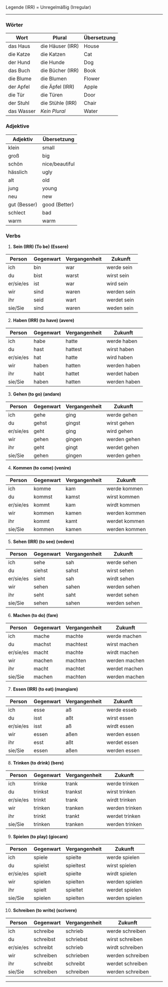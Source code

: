 Legende
(IRR) = Unregelmäßig (Irregular)

---
### Wörter 

| Wort       | Plural           | Übersetzung |
| ---------- | ---------------- | ----------- |
| das Haus   | die Häuser (IRR) | House       |
| die Katze  | die Katzen       | Cat         |
| der Hund   | die Hunde        | Dog         |
| das Buch   | die Bücher (IRR) | Book        |
| die Blume  | die Blumen       | Flower      |
| der Apfel  | die Äpfel (IRR)  | Apple       |
| die Tür    | die Türen        | Door        |
| der Stuhl  | die Stühle (IRR) | Chair       |
| das Wasser | _Kein Plural_    | Water       |

### Adjektive

| Adjektiv     | Übersetzung    |
| ------------ | -------------- |
| klein        | small          |
| groß         | big            |
| schön        | nice/beautiful |
| hässlich     | ugly           |
| alt          | old            |
| jung         | young          |
| neu          | new            |
| gut (Besser) | good (Better)  |
| schlect      | bad            |
| warm         | warm           |

### Verbs

1. **Sein (IRR) (To be) (Essere)**

| Person    | Gegenwart | Vergangenheit | Zukunft     |
| --------- | --------- | ------------- | ----------- |
| ich       | bin       | war           | werde sein  |
| du        | bist      | warst         | wirst sein  |
| er/sie/es | ist       | war           | wird sein   |
| wir       | sind      | waren         | werden sein |
| ihr       | seid      | wart          | werdet sein |
| sie/Sie   | sind      | waren         | weden sein  |

2. **Haben (IRR) (to have) (avere)**

| Person    | Gegenwart | Vergangenheit | Zukunft      |
| --------- | --------- | ------------- | ------------ |
| ich       | habe      | hatte         | werde haben  |
| du        | hast      | hattest       | wirst haben  |
| er/sie/es | hat       | hatte         | wird haben   |
| wir       | haben     | hatten        | werden haben |
| ihr       | habt      | hattet        | werdet haben |
| sie/Sie   | haben     | hatten        | werden haben |

3. **Gehen (to go) (andare)**

| Person    | Gegenwart | Vergangenheit | Zukunft      |
| --------- | --------- | ------------- | ------------ |
| ich       | gehe      | ging          | werde gehen  |
| du        | gehst     | gingst        | wirst gehen  |
| er/sie/es | geht      | ging          | wird gehen   |
| wir       | gehen     | gingen        | werden gehen |
| ihr       | geht      | gingt         | werdet gehen |
| sie/Sie   | gehen     | gingen        | werden gehen |

4. **Kommen (to come) (venire)**

| Person    | Gegenwart | Vergangenheit | Zukunft       |
| --------- | --------- | ------------- | ------------- |
| ich       | komme     | kam           | werde kommen  |
| du        | kommst    | kamst         | wirst kommen  |
| er/sie/es | kommt     | kam           | wirdt kommen  |
| wir       | kommen    | kamen         | werden kommen |
| ihr       | kommt     | kamt          | werdet kommen |
| sie/Sie   | kommen    | kamen         | werden kommen |

5. **Sehen (IRR) (to see) (vedere)**

| Person    | Gegenwart | Vergangenheit | Zukunft      |
| --------- | --------- | ------------- | ------------ |
| ich       | sehe      | sah           | werde sehen  |
| du        | siehst    | sahst         | wirst sehen  |
| er/sie/es | sieht     | sah           | wirdt sehen  |
| wir       | sehen     | sahen         | werden sehen |
| ihr       | seht      | saht          | werdet sehen |
| sie/Sie   | sehen     | sahen         | werden sehen |

6. **Machen (to do) (fare)**

| Person    | Gegenwart | Vergangenheit | Zukunft       |
| --------- | --------- | ------------- | ------------- |
| ich       | mache     | machte        | werde machen  |
| du        | machst    | machtest      | wirst machen  |
| er/sie/es | macht     | machte        | wirdt machen  |
| wir       | machen    | machten       | werden machen |
| ihr       | macht     | machtet       | werdet machen |
| sie/Sie   | machen    | machten       | werden machen |

7. **Essen (IRR) (to eat) (mangiare)**

| Person    | Gegenwart | Vergangenheit | Zukunft      |
| --------- | --------- | ------------- | ------------ |
| ich       | esse      | aß            | werde esseb  |
| du        | isst      | aßt           | wirst essen  |
| er/sie/es | isst      | aß            | wirdt essen  |
| wir       | essen     | aßen          | werden essen |
| ihr       | esst      | aßt           | werdet essen |
| sie/Sie   | essen     | aßen          | werden essen |

8. **Trinken (to drink) (bere)**

| Person    | Gegenwart | Vergangenheit | Zukunft        |
| --------- | --------- | ------------- | -------------- |
| ich       | trinke    | trank         | werde trinken  |
| du        | trinkst   | trankst       | wirst trinken  |
| er/sie/es | trinkt    | trank         | wirdt trinken  |
| wir       | trinken   | tranken       | werden trinken |
| ihr       | trinkt    | trankt        | werdet trinken |
| sie/Sie   | trinken   | tranken       | werden trinken |
 
 9. **Spielen (to play) (giocare)**

| Person    | Gegenwart | Vergangenheit | Zukunft        |
| --------- | --------- | ------------- | -------------- |
| ich       | spiele    | spielte       | werde spielen  |
| du        | spielst   | spieltest     | wirst spielen  |
| er/sie/es | spielt    | spielte       | wirdt spielen  |
| wir       | spielen   | spielten      | werden spielen |
| ihr       | spielt    | spieltet      | werdet spielen |
| sie/Sie   | spielen   | spielten      | werden spielen |

10. **Schreiben (to write) (scrivere)**

| Person    | Gegenwart | Vergangenheit | Zukunft          |
| --------- | --------- | ------------- | ---------------- |
| ich       | schreibe  | schrieb       | werde schreiben  |
| du        | schreibst | schriebst     | wirst schreiben  |
| er/sie/es | schreibt  | schrieb       | wirdt schreiben  |
| wir       | schreiben | schrieben     | werden schreiben |
| ihr       | schreibt  | schreibt      | werdet schreiben |
| sie/Sie   | schreiben | schreiben     | werden schreiben |

---


